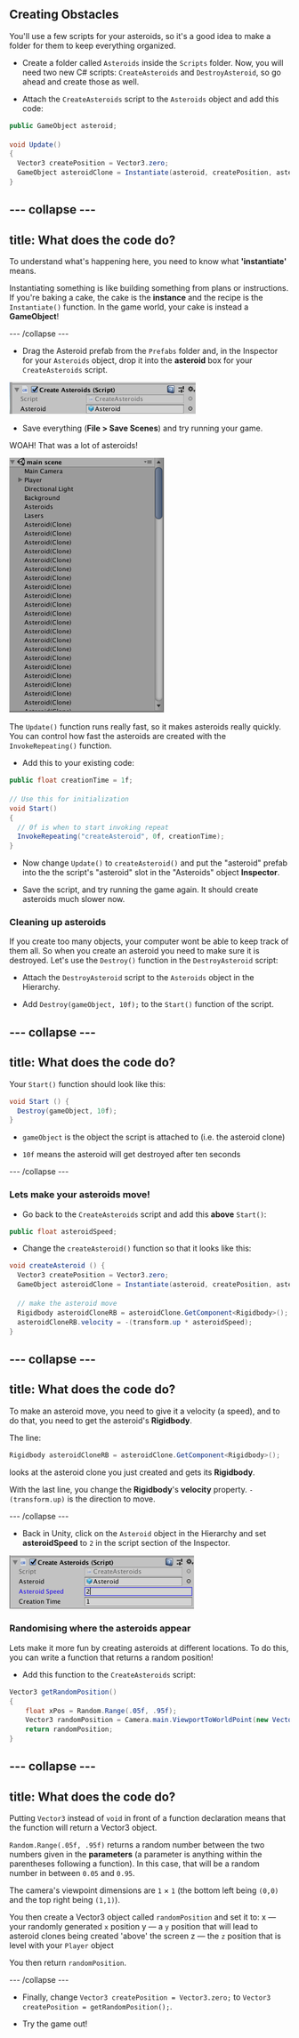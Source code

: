 ## Creating Obstacles

You'll use a few scripts for your asteroids, so it's a good idea to make a folder for them to keep everything organized.

+ Create a folder called `Asteroids` inside the `Scripts` folder. Now, you will need two new C# scripts: `CreateAsteroids` and `DestroyAsteroid`, so go ahead and create those as well.

+ Attach the `CreateAsteroids` script to the `Asteroids` object and add this code:

```csharp
public GameObject asteroid;
  
void Update()
{
  Vector3 createPosition = Vector3.zero;
  GameObject asteroidClone = Instantiate(asteroid, createPosition, asteroid.transform.rotation);
}
```

--- collapse ---
---
title: What does the code do?
---

To understand what's happening here, you need to know what **'instantiate'** means.

Instantiating something is like building something from plans or instructions. If you're baking a cake, the cake is the **instance** and the recipe is the `Instantiate()` function. In the game world, your cake is instead a **GameObject**!

--- /collapse ---

+ Drag the Asteroid prefab from the `Prefabs` folder and, in the Inspector for your `Asteroids` object, drop it into the **asteroid** box for your `CreateAsteroids` script.

![The asteroid prefab in the script](images/step5_asteroidPrefabInVar.png)

+ Save everything (**File > Save Scenes**) and try running your game.

WOAH! That was a lot of asteroids! 

![Lots of asteroid clone game objects](images/step5_lotsOfAsteroidClones.png)

The `Update()` function runs really fast, so it makes asteroids really quickly. You can control how fast the asteroids are created with the `InvokeRepeating()` function. 

+ Add this to your existing code:

```csharp
public float creationTime = 1f;

// Use this for initialization
void Start()
{
  // 0f is when to start invoking repeat
  InvokeRepeating("createAsteroid", 0f, creationTime);
}
```
    
+ Now change `Update()` to `createAsteroid()` and put the "asteroid" prefab into the the script's "asteroid" slot in the "Asteroids" object **Inspector**.

+ Save the script, and try running the game again. It should create asteroids much slower now.

### Cleaning up asteroids

If you create too many objects, your computer wont be able to keep track of them all. So when you create an asteroid you need to make sure it is destroyed. Let's use the `Destroy()` function in the `DestroyAsteroid` script:

+ Attach the `DestroyAsteroid` script to the `Asteroids` object in the Hierarchy.

+ Add `Destroy(gameObject, 10f);` to the `Start()` function of the script.
 
--- collapse ---
---
title: What does the code do?
---

Your `Start()` function should look like this:

```csharp
void Start () {
  Destroy(gameObject, 10f);
}
```

+ `gameObject` is the object the script is attached to (i.e. the asteroid clone)

+ `10f` means the asteroid will get destroyed after ten seconds
 
--- /collapse ---

### Lets make your asteroids move!

+ Go back to the `CreateAsteroids` script and add this **above** `Start()`:

```csharp
public float asteroidSpeed;
```

+ Change the `createAsteroid()` function so that it looks like this:

```csharp
void createAsteroid () {
  Vector3 createPosition = Vector3.zero;
  GameObject asteroidClone = Instantiate(asteroid, createPosition, asteroid.transform.rotation);

  // make the asteroid move
  Rigidbody asteroidCloneRB = asteroidClone.GetComponent<Rigidbody>();
  asteroidCloneRB.velocity = -(transform.up * asteroidSpeed);
}
```

--- collapse ---
---
title: What does the code do?
---

To make an asteroid move, you need to give it a velocity (a speed), and to do that, you need to get the asteroid's **Rigidbody**.

The line:

```csharp
Rigidbody asteroidCloneRB = asteroidClone.GetComponent<Rigidbody>();
```

looks at the asteroid clone you just created and gets its **Rigidbody**.

With the last line, you change the **Rigidbody**'s **velocity** property. `-(transform.up)` is the direction to move.

--- /collapse ---

+ Back in Unity, click on the `Asteroid` object in the Hierarchy and set **asteroidSpeed** to `2` in the script section of the Inspector. 

![](images/step5_setAsteroidSpeed.png) 

### Randomising where the asteroids appear

Lets make it more fun by creating asteroids at different locations. To do this, you can write a function that returns a random position!

+ Add this function to the `CreateAsteroids` script:
  
```csharp
Vector3 getRandomPosition()
{
    float xPos = Random.Range(.05f, .95f);
    Vector3 randomPosition = Camera.main.ViewportToWorldPoint(new Vector3(xPos, 1.1f, 15f));
    return randomPosition;
}
```

--- collapse ---
---
title: What does the code do?
---

Putting `Vector3` instead of `void` in front of a function declaration means that the function will return a Vector3 object. 
  
`Random.Range(.05f, .95f)` returns a random number between the two numbers given in the **parameters** (a parameter is anything within the parentheses following a function). In this case, that will be a random number in between `0.05` and `0.95`. 
    
The camera's viewpoint dimensions are `1` × `1` (the bottom left being `(0,0)` and the top right being `(1,1)`). 
  
You then create a Vector3 object called `randomPosition` and set it to:
  x — your randomly generated `x` position
  y — a `y` position that will lead to asteroid clones being created 'above' the screen
  z — the `z` position that is level with your `Player` object

You then return `randomPosition`.
  
--- /collapse ---

+  Finally, change `Vector3 createPosition = Vector3.zero;` to `Vector3 createPosition = getRandomPosition();`.
 
+ Try the game out!
